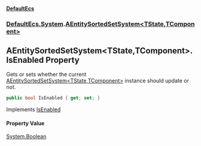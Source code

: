 #### [DefaultEcs](DefaultEcs.md 'DefaultEcs')
### [DefaultEcs.System](DefaultEcs.md#DefaultEcs.System 'DefaultEcs.System').[AEntitySortedSetSystem&lt;TState,TComponent&gt;](AEntitySortedSetSystem_TState,TComponent_.md 'DefaultEcs.System.AEntitySortedSetSystem<TState,TComponent>')

## AEntitySortedSetSystem<TState,TComponent>.IsEnabled Property

Gets or sets whether the current [AEntitySortedSetSystem&lt;TState,TComponent&gt;](AEntitySortedSetSystem_TState,TComponent_.md 'DefaultEcs.System.AEntitySortedSetSystem<TState,TComponent>') instance should update or not.

```csharp
public bool IsEnabled { get; set; }
```

Implements [IsEnabled](ISystem_T_.IsEnabled.md 'DefaultEcs.System.ISystem<T>.IsEnabled')

#### Property Value
[System.Boolean](https://docs.microsoft.com/en-us/dotnet/api/System.Boolean 'System.Boolean')